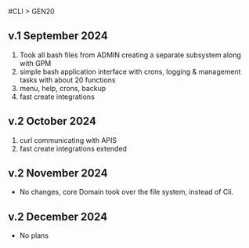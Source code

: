 #CLI > GEN20
## v.1 September 2024
1. Took all bash files from ADMIN creating a separate subsystem along with GPM
2. simple bash application interface with crons, logging & management tasks with about 20 functions   
3. menu, help, crons, backup
4. fast create integrations

## v.2 October 2024
1. curl communicating  with APIS
2. fast create integrations extended

## v.2 November 2024
- No changes, core Domain took over the file system, instead of Cli.

## v.2 December 2024
- No plans